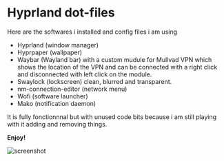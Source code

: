 # Hyprland dot-files


Here are the softwares i installed and config files i am using
- Hyprland (window manager)
- Hyprpaper (wallpaper) 
- Waybar (Wayland bar) with a custom mudule for Mullvad VPN which shows the location of the VPN and can be connected with a right click and disconnected with left click on the module.
- Swaylock (lockscreen) clean, blurred and transparent.
- nm-connection-editor (network menu)
- Wofi (software launcher)
- Mako (notification daemon)


It is fully fonctionnnal but with unused code bits because i am still playing with it adding and removing things.
  
**Enjoy!**

![screenshot](https://github.com/visnudeva/dot-files/blob/main/20221203_16h27m47s_grim.png)

